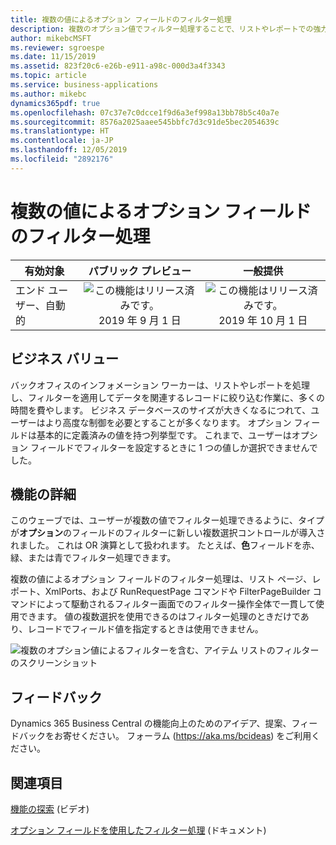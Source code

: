 ```yaml
---
title: 複数の値によるオプション フィールドのフィルター処理
description: 複数のオプション値でフィルター処理することで、リストやレポートでの強力なフィルター処理機能を補完します。
author: mikebcMSFT
ms.reviewer: sgroespe
ms.date: 11/15/2019
ms.assetid: 823f20c6-e26b-e911-a98c-000d3a4f3343
ms.topic: article
ms.service: business-applications
ms.author: mikebc
dynamics365pdf: true
ms.openlocfilehash: 07c37e7c0dcce1f9d6a3ef998a13bb78b5c40a7e
ms.sourcegitcommit: 8576a2025aaee545bbfc7d3c91de5bec2054639c
ms.translationtype: HT
ms.contentlocale: ja-JP
ms.lasthandoff: 12/05/2019
ms.locfileid: "2892176"
---
```

# <a name="filter-option-fields-by-multiple-values"></a>複数の値によるオプション フィールドのフィルター処理


| 有効対象    |  パブリック プレビュー | 一般提供 | 
| ---------- | :----------: |:----------: |
|エンド ユーザー、自動的|![この機能はリリース済みです。](/dynamics365-release-plan/media/green-checkmark.png "この機能はリリース済みです。") 2019 年 9 月 1 日| ![この機能はリリース済みです。](/dynamics365-release-plan/media/green-checkmark.png "この機能はリリース済みです。") 2019 年 10 月 1 日|


## <a name="business-value"></a>ビジネス バリュー
<!-- bv start -->
バックオフィスのインフォメーション ワーカーは、リストやレポートを処理し、フィルターを適用してデータを関連するレコードに絞り込む作業に、多くの時間を費やします。 ビジネス データベースのサイズが大きくなるにつれて、ユーザーはより高度な制御を必要とすることが多くなります。 オプション フィールドは基本的に定義済みの値を持つ列挙型です。 これまで、ユーザーはオプション フィールドでフィルターを設定するときに 1 つの値しか選択できませんでした。
<!-- bv end -->



## <a name="feature-details"></a>機能の詳細
<!--feature detail start -->
このウェーブでは、ユーザーが複数の値でフィルター処理できるように、タイプが**オプション**のフィールドのフィルターに新しい複数選択コントロールが導入されました。 これは OR 演算として扱われます。 たとえば、**色**フィールドを赤、緑、または青でフィルター処理できます。

複数の値によるオプション フィールドのフィルター処理は、リスト ページ、レポート、XmlPorts、および RunRequestPage コマンドや FilterPageBuilder コマンドによって駆動されるフィルター画面でのフィルター操作全体で一貫して使用できます。 値の複数選択を使用できるのはフィルター処理のときだけであり、レコードでフィールド値を指定するときは使用できません。

![複数のオプション値によるフィルターを含む、アイテム リストのフィルターのスクリーンショット](media/filtering-multiple-option-values.png "複数のオプション値によるフィルターを含む、アイテム リストのフィルターのスクリーンショット")
<!--feature detail end -->






## <a name="tell-us-what-you-think"></a>フィードバック
Dynamics 365 Business Central の機能向上のためのアイデア、提案、フィードバックをお寄せください。 フォーラム (https://aka.ms/bcideas) をご利用ください。




## <a name="see-also"></a>関連項目
[機能の探索](https://aka.ms/ROGBC19RW2ROV6) (ビデオ)

[オプション フィールドを使用したフィルター処理](https://docs.microsoft.com/dynamics365/business-central/ui-enter-criteria-filters#filtering-with-option-fields) (ドキュメント)

